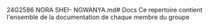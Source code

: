 24G2586 NORA SHEI- NGWANYA.md# Docs
Ce repertoire contient l'ensemble de la documentation de chaque membre du groupe
